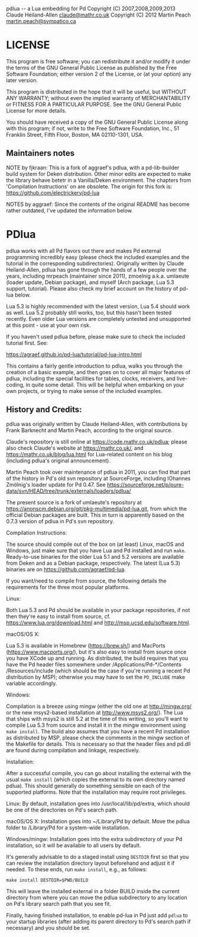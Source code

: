 pdlua -- a Lua embedding for Pd
Copyright (C) 2007,2008,2009,2013 Claude Heiland-Allen <claude@mathr.co.uk>
Copyright (C) 2012 Martin Peach martin.peach@sympatico.ca

# LICENSE

This program is free software; you can redistribute it and/or
modify it under the terms of the GNU General Public License
as published by the Free Software Foundation; either version 2
of the License, or (at your option) any later version.

This program is distributed in the hope that it will be useful,
but WITHOUT ANY WARRANTY; without even the implied warranty of
MERCHANTABILITY or FITNESS FOR A PARTICULAR PURPOSE.  See the
GNU General Public License for more details.

You should have received a copy of the GNU General Public License
along with this program; if not, write to the Free Software
Foundation, Inc., 51 Franklin Street, Fifth Floor, Boston, MA  02110-1301, USA.

## Maintainers notes

NOTE by fjkraan: This is a fork of aggraef's pdlua, with a pd-lib-builder 
build system for Deken distribution. Other minor edits are expected to 
make the library behave betetr in a Vanilla/Deken environment. The chapters 
from 'Compilation Instructions' on are obsolete. The origin for this fork is: 
https://github.com/electrickery/pd-lua

NOTES by aggraef: Since the contents of the original README has become rather
outdated, I've updated the information below.

# PDlua

pdlua works with all Pd flavors out there and makes Pd external programming
incredibly easy (please check the included examples and the tutorial in the
corresponding subdirectories). Originally written by Claude Heiland-Allen,
pdlua has gone through the hands of a few people over the years, including
mrpeach (maintainer since 2011), zmoelnig a.k.a. umlaeute (loader update,
Debian package), and myself (Arch package, Lua 5.3 support, tutorial). Please
also check my brief account on the history of pd-lua below.

Lua 5.3 is highly recommended with the latest version, Lua 5.4 should work as
well. Lua 5.2 probably still works, too, but this hasn't been tested
recently. Even older Lua versions are completely untested and unsupported at
this point - use at your own risk.

If you haven't used pdlua before, please make sure to check the included
tutorial first. See:

https://agraef.github.io/pd-lua/tutorial/pd-lua-intro.html

This contains a fairly gentle introduction to pdlua, walks you through the
creation of a basic example, and then goes on to cover all major features of
pdlua, including the special facilities for tables, clocks, receivers, and
live-coding, in quite some detail. This will be helpful when embarking on your
own projects, or trying to make sense of the included examples.


## History and Credits:

pdlua was originally written by Claude Heiland-Allen, with contributions by
Frank Barknecht and Martin Peach, according to the original source.

Claude's repository is still online at https://code.mathr.co.uk/pdlua; please
also check Claude's website at https://mathr.co.uk/, and
https://mathr.co.uk/blog/lua.html for Lua-related content on his blog
(including pdlua's original announcement).

Martin Peach took over maintenance of pdlua in 2011, you can find that part of
the history in Pd's old svn repository at SourceForge, including IOhannes
Zmölnig's loader update for Pd 0.47. See
https://sourceforge.net/p/pure-data/svn/HEAD/tree/trunk/externals/loaders/pdlua/

The present source is a fork of umlaeute's repository at
https://anonscm.debian.org/git/pkg-multimedia/pd-lua.git, from which the
official Debian packages are built. This in turn is apparently based on the
0.7.3 version of pdlua in Pd's svn repository.


Compilation Instructions:

The source should compile out of the box on (at least) Linux, macOS and
Windows, just make sure that you have Lua and Pd installed and run `make`.
Ready-to-use binaries for the older Lua 5.1 and 5.2 versions are available
from Deken and as a Debian package, respectively. The latest (Lua 5.3)
binaries are on https://github.com/agraef/pd-lua.

If you want/need to compile from source, the following details the
requirements for the three most popular platforms.

Linux:

Both Lua 5.3 and Pd should be available in your package repositories, if not
then they're easy to install from source, cf. https://www.lua.org/download.html
and http://msp.ucsd.edu/software.html.

macOS/OS X:

Lua 5.3 is available in Homebrew (https://brew.sh/) and MacPorts
(https://www.macports.org/), but it's also easy to install from source once
you have XCode up and running. As distributed, the build requires that you
have the Pd header files somewhere under /Applications/Pd-*/Contents
/Resources/include (which should be the case if you're running a recent Pd
distribution by MSP); otherwise you may have to set the `PD_INCLUDE` make
variable accordingly.

Windows:

Compilation is a breeze using mingw (either the old one at http://mingw.org/
or the new msys2-based installation at http://www.msys2.org/). The Lua that
ships with msys2 is still 5.2 at the time of this writing, so you'll want to
compile Lua 5.3 from source and install it in the mingw environment using
`make install`. The build also assumes that you have a recent Pd installation
as distributed by MSP, please check the comments in the mingw section of the
Makefile for details. This is necessary so that the header files and pd.dll
are found during compilation and linkage, respectively.

Installation:

After a successful compile, you can go about installing the external with the
usual `make install` (which copies the external to its own directory named
pdlua). This should generally do something sensible on each of the supported
platforms. Note that the installation may require root privileges.

Linux: By default, installation goes into /usr/local/lib/pd/extra, which
should be one of the directories on Pd's search path.

macOS/OS X: Installation goes into ~/Library/Pd by default. Move the pdlua
folder to /Library/Pd for a system-wide installation.

Windows/mingw: Installation goes into the extra subdirectory of your Pd
installation, so it will be available to all users by default.

It's generally advisable to do a staged install using `DESTDIR` first so that
you can review the installation directory layout beforehand and adjust it if
needed. To these ends, run `make install`, e.g., as follows:

    make install DESTDIR=$PWD/BUILD

This will leave the installed external in a folder BUILD inside the current
directory from where you can move the pdlua subdirectory to any location on
Pd's library search path that you see fit.

Finally, having finished installation, to enable pd-lua in Pd just add `pdlua`
to your startup libraries (after adding its parent directory to Pd's search
path if necessary) and you should be set.
